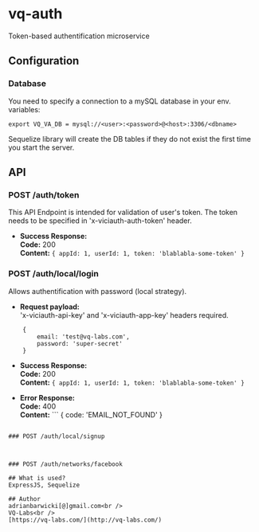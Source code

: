 # vq-auth
Token-based authentification microservice

## Configuration
### Database
You need to specify a connection to a mySQL database in your env. variables:

```
export VQ_VA_DB = mysql://<user>:<password>@<host>:3306/<dbname>
```

Sequelize library will create the DB tables if they do not exist the first time you start the server.

## API
### POST /auth/token
This API Endpoint is intended for validation of user's token. The token needs to be specified in 'x-viciauth-auth-token' header.

* **Success Response:**<br />
**Code:** 200 <br />
**Content:** `{ appId: 1, userId: 1, token: 'blablabla-some-token' }`

### POST /auth/local/login
Allows authentification with password (local strategy).

* **Request payload:**<br />
'x-viciauth-api-key' and 'x-viciauth-app-key' headers required.
```
    {
        email: 'test@vq-labs.com',
        password: 'super-secret'
    }
```

* **Success Response:**<br />
**Code:** 200 <br />
**Content:** `{ appId: 1, userId: 1, token: 'blablabla-some-token' }`

* **Error Response:**<br />
**Code:** 400 <br />
**Content:** ```
{
    code: 'EMAIL_NOT_FOUND' 
}
```

### POST /auth/local/signup



### POST /auth/networks/facebook

## What is used?
ExpressJS, Sequelize

## Author
adrianbarwicki[@]gmail.com<br />
VQ-Labs<br />
[https://vq-labs.com/](http://vq-labs.com/)